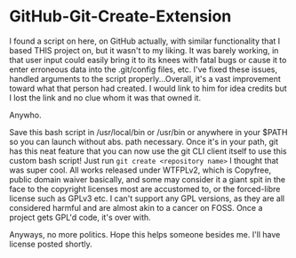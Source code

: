 # GitHub-Git-Create-Extension
I found a script on here, on GitHub actually, with similar functionality that I based THIS project on, but it wasn't to my liking.  It was barely working, in that user input could easily bring it to its knees with fatal bugs or cause it to enter erroneous data into the .git/config files, etc.  I've fixed these issues, handled arguments to the script properly...Overall, it's a vast improvement toward what that person had created.  I would link to him for idea credits but I lost the link and no clue whom it was that owned it.

Anywho.

Save this bash script in /usr/local/bin or /usr/bin or anywhere in your $PATH so you can launch without abs. path necessary.  Once it's in your path, git has this neat feature that you can now use the git CLI client itself to use this custom bash script!  Just run `git create <repository name>`  I thought that was super cool.  All works released under WTFPLv2, which is Copyfree, public domain waiver basically, and some may consider it a giant spit in the face to the copyright licenses most are accustomed to, or the forced-libre license such as GPLv3 etc.  I can't support any GPL versions, as they are all considered harmful and are almost akin to a cancer on FOSS.  Once a project gets GPL'd code, it's over with.

Anyways, no more politics.  Hope this helps someone besides me.  I'll have license posted shortly.

